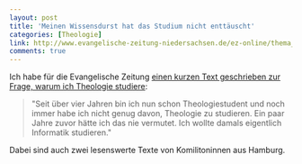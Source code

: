 ```yaml
---
layout: post
title: 'Meinen Wissensdurst hat das Studium nicht enttäuscht'
categories: [Theologie]
link: http://www.evangelische-zeitung-niedersachsen.de/ez-online/thema_der_woche/25_theologie
comments: true
---
```


Ich habe für die Evangelische Zeitung [einen kurzen Text geschrieben zur Frage, warum ich Theologie studiere](http://www.evangelische-zeitung-niedersachsen.de/ez-online/thema_der_woche/25_theologie)<!--more-->:

> "Seit über vier Jahren bin ich nun schon Theologiestudent und noch immer habe ich nicht genug davon, Theologie zu studieren. Ein paar Jahre zuvor hätte ich das nie vermutet. Ich wollte damals eigentlich Informatik studieren."

Dabei sind auch zwei lesenswerte Texte von Komilitoninnen aus Hamburg.